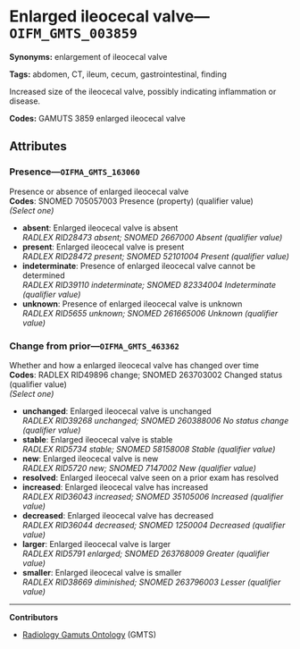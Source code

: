 # Enlarged ileocecal valve—`OIFM_GMTS_003859`

**Synonyms:** enlargement of ileocecal valve

**Tags:** abdomen, CT, ileum, cecum, gastrointestinal, finding

Increased size of the ileocecal valve, possibly indicating inflammation or disease.

**Codes:** GAMUTS 3859 enlarged ileocecal valve

## Attributes

### Presence—`OIFMA_GMTS_163060`

Presence or absence of enlarged ileocecal valve  
**Codes**: SNOMED 705057003 Presence (property) (qualifier value)  
*(Select one)*

- **absent**: Enlarged ileocecal valve is absent  
_RADLEX RID28473 absent; SNOMED 2667000 Absent (qualifier value)_
- **present**: Enlarged ileocecal valve is present  
_RADLEX RID28472 present; SNOMED 52101004 Present (qualifier value)_
- **indeterminate**: Presence of enlarged ileocecal valve cannot be determined  
_RADLEX RID39110 indeterminate; SNOMED 82334004 Indeterminate (qualifier value)_
- **unknown**: Presence of enlarged ileocecal valve is unknown  
_RADLEX RID5655 unknown; SNOMED 261665006 Unknown (qualifier value)_

### Change from prior—`OIFMA_GMTS_463362`

Whether and how a enlarged ileocecal valve has changed over time  
**Codes**: RADLEX RID49896 change; SNOMED 263703002 Changed status (qualifier value)  
*(Select one)*

- **unchanged**: Enlarged ileocecal valve is unchanged  
_RADLEX RID39268 unchanged; SNOMED 260388006 No status change (qualifier value)_
- **stable**: Enlarged ileocecal valve is stable  
_RADLEX RID5734 stable; SNOMED 58158008 Stable (qualifier value)_
- **new**: Enlarged ileocecal valve is new  
_RADLEX RID5720 new; SNOMED 7147002 New (qualifier value)_
- **resolved**: Enlarged ileocecal valve seen on a prior exam has resolved  
- **increased**: Enlarged ileocecal valve has increased  
_RADLEX RID36043 increased; SNOMED 35105006 Increased (qualifier value)_
- **decreased**: Enlarged ileocecal valve has decreased  
_RADLEX RID36044 decreased; SNOMED 1250004 Decreased (qualifier value)_
- **larger**: Enlarged ileocecal valve is larger  
_RADLEX RID5791 enlarged; SNOMED 263768009 Greater (qualifier value)_
- **smaller**: Enlarged ileocecal valve is smaller  
_RADLEX RID38669 diminished; SNOMED 263796003 Lesser (qualifier value)_

---

**Contributors**

- [Radiology Gamuts Ontology](https://gamuts.net/) (GMTS)
